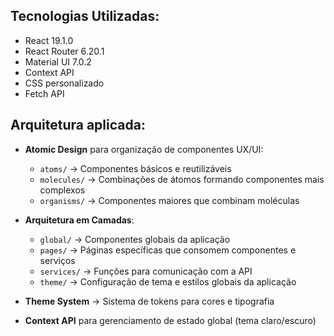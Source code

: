 ## Tecnologias Utilizadas:

- React 19.1.0
- React Router 6.20.1
- Material UI 7.0.2
- Context API
- CSS personalizado
- Fetch API

## Arquitetura aplicada:

- **Atomic Design** para organização de componentes UX/UI:
  - `atoms/` → Componentes básicos e reutilizáveis  
  - `molecules/` → Combinações de átomos formando componentes mais complexos  
  - `organisms/` → Componentes maiores que combinam moléculas  

- **Arquitetura em Camadas**:
  - `global/` → Componentes globais da aplicação  
  - `pages/` → Páginas específicas que consomem componentes e serviços  
  - `services/` → Funções para comunicação com a API  
  - `theme/` → Configuração de tema e estilos globais da aplicação  

- **Theme System** → Sistema de tokens para cores e tipografia  
- **Context API** para gerenciamento de estado global (tema claro/escuro)
